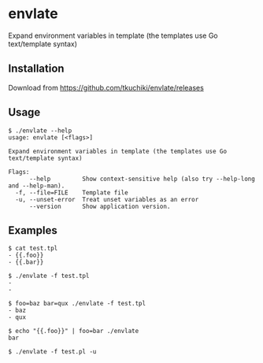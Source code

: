 # envlate
Expand environment variables in template (the templates use Go text/template syntax)

## Installation

Download from https://github.com/tkuchiki/envlate/releases

## Usage

```shell
$ ./envlate --help
usage: envlate [<flags>]

Expand environment variables in template (the templates use Go text/template syntax)

Flags:
      --help         Show context-sensitive help (also try --help-long and --help-man).
  -f, --file=FILE    Template file
  -u, --unset-error  Treat unset variables as an error
      --version      Show application version.
```

## Examples

```shell
$ cat test.tpl
- {{.foo}}
- {{.bar}}

$ ./envlate -f test.tpl
-
-

$ foo=baz bar=qux ./envlate -f test.tpl
- baz
- qux

$ echo "{{.foo}}" | foo=bar ./envlate
bar

$ ./envlate -f test.pl -u

```